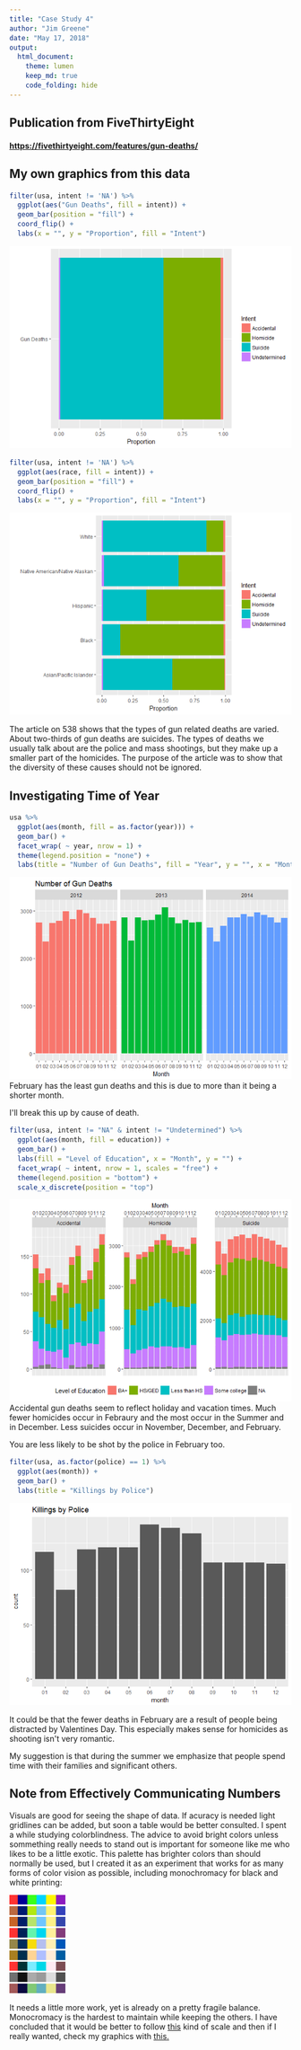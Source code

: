 ```yaml
---
title: "Case Study 4"
author: "Jim Greene"
date: "May 17, 2018"
output: 
  html_document:
    theme: lumen
    keep_md: true
    code_folding: hide
---
```




## Publication from FiveThirtyEight

#### https://fivethirtyeight.com/features/gun-deaths/

## My own graphics from this data


```r
filter(usa, intent != 'NA') %>% 
  ggplot(aes("Gun Deaths", fill = intent)) +
  geom_bar(position = "fill") +
  coord_flip() +
  labs(x = "", y = "Proportion", fill = "Intent")
```

![](Case_Study_4_files/figure-html/unnamed-chunk-1-1.png)<!-- -->

```r
filter(usa, intent != 'NA') %>% 
  ggplot(aes(race, fill = intent)) +
  geom_bar(position = "fill") +
  coord_flip() +
  labs(x = "", y = "Proportion", fill = "Intent")
```

![](Case_Study_4_files/figure-html/unnamed-chunk-1-2.png)<!-- -->





The article on 538 shows that the types of gun related deaths are varied. About two-thirds of gun deaths are suicides. The types of deaths we usually talk about are the police and mass shootings, but they make up a smaller part of the homicides. The purpose of the article was to show that the diversity of these causes should not be ignored.

## Investigating Time of Year


```r
usa %>% 
  ggplot(aes(month, fill = as.factor(year))) +
  geom_bar() +
  facet_wrap( ~ year, nrow = 1) +
  theme(legend.position = "none") +
  labs(title = "Number of Gun Deaths", fill = "Year", y = "", x = "Month")
```

![](Case_Study_4_files/figure-html/unnamed-chunk-4-1.png)<!-- -->
</br>February has the least gun deaths and this is due to more than it being a shorter month.

I'll break this up by cause of death.

```r
filter(usa, intent != "NA" & intent != "Undetermined") %>% 
  ggplot(aes(month, fill = education)) +
  geom_bar() +
  labs(fill = "Level of Education", x = "Month", y = "") +
  facet_wrap( ~ intent, nrow = 1, scales = "free") +
  theme(legend.position = "bottom") +
  scale_x_discrete(position = "top")
```

![](Case_Study_4_files/figure-html/unnamed-chunk-5-1.png)<!-- -->
</br>Accidental gun deaths seem to reflect holiday and vacation times. Much fewer homicides occur in Febraury and the most occur in the Summer and in December. Less suicides occur in November, December, and February.

You are less likely to be shot by the police in February too.

```r
filter(usa, as.factor(police) == 1) %>% 
  ggplot(aes(month)) +
  geom_bar() +
  labs(title = "Killings by Police")
```

![](Case_Study_4_files/figure-html/unnamed-chunk-6-1.png)<!-- -->

It could be that the fewer deaths in February are a result of people being distracted by Valentines Day. This especially makes sense for homicides as shooting isn't very romantic.

My suggestion is that during the summer we emphasize that people spend time with their families and significant others.


## Note from Effectively Communicating Numbers

Visuals are good for seeing the shape of data. If acuracy is needed light gridlines can be added, but soon a table would be better consulted. I spent a while studying colorblindness. The advice to avoid bright colors unless sommething really needs to stand out is important for someone like me who likes to be a little exotic. This palette has brighter colors than should normally be used, but I created it as an experiment that works for as many forms of color vision as possible, including monochromacy for black and white printing:

<img src="color0.png" width="100px" />
</br>
<img src="color1.png" width="100px" />
</br>
<img src="color2.png" width="100px" />
</br>
<img src="color3.png" width="100px" />
</br>
<img src="color4.png" width="100px" />
</br>
<img src="color5.png" width="100px" />
</br>
<img src="color6.png" width="100px" />
</br>
<img src="color7.png" width="100px" />
</br>
<img src="color8.png" width="100px" />

It needs a little more work, yet is already on a pretty fragile balance. Monocromacy is the hardest to maintain while keeping the others. I have concluded that it would be better to follow [this](http://thestarman.pcministry.com/RGB/RGBIntensity.htm) kind of scale and then if I really wanted, check my graphics with [this](https://www.youtube.com/watch?v=dQw4w9WgXcQ)[.](http://www.color-blindness.com/coblis-color-blindness-simulator/)



